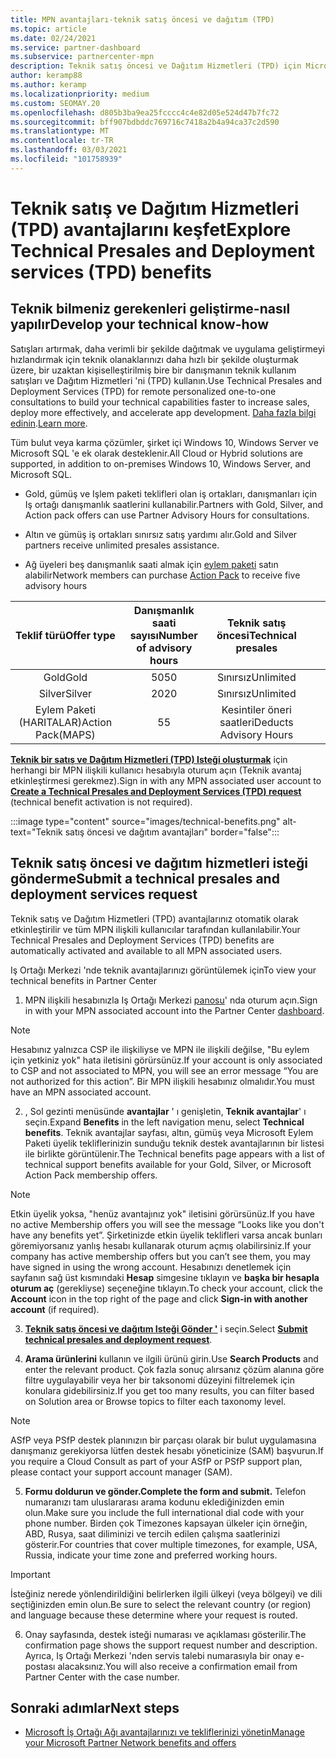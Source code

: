 ```yaml
---
title: MPN avantajları-teknik satış öncesi ve dağıtım (TPD)
ms.topic: article
ms.date: 02/24/2021
ms.service: partner-dashboard
ms.subservice: partnercenter-mpn
description: Teknik satış öncesi ve Dağıtım Hizmetleri (TPD) için Microsoft İş Ortağı Ağı (MPN) avantajları hakkında bilgi edinin
author: keramp88
ms.author: keramp
ms.localizationpriority: medium
ms.custom: SEOMAY.20
ms.openlocfilehash: d805b3ba9ea25fcccc4c4e82d05e524d47b7fc72
ms.sourcegitcommit: bff907bdbddc769716c7418a2b4a94ca37c2d590
ms.translationtype: MT
ms.contentlocale: tr-TR
ms.lasthandoff: 03/03/2021
ms.locfileid: "101758939"
---
```

# <a name="explore-technical-presales-and-deployment-services-tpd-benefits"></a><span data-ttu-id="33446-103">Teknik satış ve Dağıtım Hizmetleri (TPD) avantajlarını keşfet</span><span class="sxs-lookup"><span data-stu-id="33446-103">Explore Technical Presales and Deployment services (TPD) benefits</span></span>

## <a name="develop-your-technical-know-how"></a><span data-ttu-id="33446-104">Teknik bilmeniz gerekenleri geliştirme-nasıl yapılır</span><span class="sxs-lookup"><span data-stu-id="33446-104">Develop your technical know-how</span></span>

<span data-ttu-id="33446-105">Satışları artırmak, daha verimli bir şekilde dağıtmak ve uygulama geliştirmeyi hızlandırmak için teknik olanaklarınızı daha hızlı bir şekilde oluşturmak üzere, bir uzaktan kişiselleştirilmiş bire bir danışmanın teknik kullanım satışları ve Dağıtım Hizmetleri 'ni (TPD) kullanın.</span><span class="sxs-lookup"><span data-stu-id="33446-105">Use Technical Presales and Deployment Services (TPD) for remote personalized one-to-one consultations to build your technical capabilities faster to increase sales, deploy more effectively, and accelerate app development.</span></span> <span data-ttu-id="33446-106">[Daha fazla bilgi edinin](https://aka.ms/TPD).</span><span class="sxs-lookup"><span data-stu-id="33446-106">[Learn more](https://aka.ms/TPD).</span></span>

<span data-ttu-id="33446-107">Tüm bulut veya karma çözümler, şirket içi Windows 10, Windows Server ve Microsoft SQL 'e ek olarak desteklenir.</span><span class="sxs-lookup"><span data-stu-id="33446-107">All Cloud or Hybrid solutions are supported, in addition to on-premises Windows 10, Windows Server, and Microsoft SQL.</span></span> 

-   <span data-ttu-id="33446-108">Gold, gümüş ve Işlem paketi teklifleri olan iş ortakları, danışmanları için Iş ortağı danışmanlık saatlerini kullanabilir.</span><span class="sxs-lookup"><span data-stu-id="33446-108">Partners with Gold, Silver, and Action pack offers can use Partner Advisory Hours for consultations.</span></span> 

-   <span data-ttu-id="33446-109">Altın ve gümüş iş ortakları sınırsız satış yardımı alır.</span><span class="sxs-lookup"><span data-stu-id="33446-109">Gold and Silver partners receive unlimited presales assistance.</span></span> 

-   <span data-ttu-id="33446-110">Ağ üyeleri beş danışmanlık saati almak için [eylem paketi](https://partner.microsoft.com/membership/action-pack) satın alabilir</span><span class="sxs-lookup"><span data-stu-id="33446-110">Network members can  purchase [Action Pack](https://partner.microsoft.com/membership/action-pack) to receive five advisory hours</span></span>  


|     <span data-ttu-id="33446-111">Teklif türü</span><span class="sxs-lookup"><span data-stu-id="33446-111">Offer type</span></span>    | <span data-ttu-id="33446-112">Danışmanlık saati sayısı</span><span class="sxs-lookup"><span data-stu-id="33446-112">Number of advisory hours</span></span> |   <span data-ttu-id="33446-113">Teknik satış öncesi</span><span class="sxs-lookup"><span data-stu-id="33446-113">Technical presales</span></span>   |   |   |
|:-----------------:|:------------------------:|:----------------------:|:-:|:-:|
|        <span data-ttu-id="33446-114">Gold</span><span class="sxs-lookup"><span data-stu-id="33446-114">Gold</span></span>       |            <span data-ttu-id="33446-115">50</span><span class="sxs-lookup"><span data-stu-id="33446-115">50</span></span>            |        <span data-ttu-id="33446-116">Sınırsız</span><span class="sxs-lookup"><span data-stu-id="33446-116">Unlimited</span></span>       |   |   |
|       <span data-ttu-id="33446-117">Silver</span><span class="sxs-lookup"><span data-stu-id="33446-117">Silver</span></span>      |            <span data-ttu-id="33446-118">20</span><span class="sxs-lookup"><span data-stu-id="33446-118">20</span></span>            |        <span data-ttu-id="33446-119">Sınırsız</span><span class="sxs-lookup"><span data-stu-id="33446-119">Unlimited</span></span>       |   |   |
| <span data-ttu-id="33446-120">Eylem Paketi (HARITALAR)</span><span class="sxs-lookup"><span data-stu-id="33446-120">Action Pack(MAPS)</span></span> |             <span data-ttu-id="33446-121">5</span><span class="sxs-lookup"><span data-stu-id="33446-121">5</span></span>            | <span data-ttu-id="33446-122">Kesintiler öneri saatleri</span><span class="sxs-lookup"><span data-stu-id="33446-122">Deducts Advisory Hours</span></span> |   |   |

<span data-ttu-id="33446-123">**[Teknik bir satış ve Dağıtım Hizmetleri (TPD) Isteği oluşturmak](https://partner.microsoft.com/dashboard/mpn/membership/benefits/technical/createadvisoryhours-servicerequest)** için herhangi bir MPN ilişkili kullanıcı hesabıyla oturum açın (Teknik avantaj etkinleştirmesi gerekmez).</span><span class="sxs-lookup"><span data-stu-id="33446-123">Sign in with any MPN associated user account to **[Create a Technical Presales and Deployment Services (TPD) request](https://partner.microsoft.com/dashboard/mpn/membership/benefits/technical/createadvisoryhours-servicerequest)** (technical benefit activation is not required).</span></span>

  :::image type="content" source="images/technical-benefits.png" alt-text="Teknik satış öncesi ve dağıtım avantajları" border="false":::

## <a name="submit-a-technical-presales-and-deployment-services-request"></a><span data-ttu-id="33446-125">Teknik satış öncesi ve dağıtım hizmetleri isteği gönderme</span><span class="sxs-lookup"><span data-stu-id="33446-125">Submit a technical presales and deployment services request</span></span> 

<span data-ttu-id="33446-126">Teknik satış ve Dağıtım Hizmetleri (TPD) avantajlarınız otomatik olarak etkinleştirilir ve tüm MPN ilişkili kullanıcılar tarafından kullanılabilir.</span><span class="sxs-lookup"><span data-stu-id="33446-126">Your Technical Presales and Deployment Services (TPD) benefits are automatically activated and available to all MPN associated users.</span></span> 

<span data-ttu-id="33446-127">Iş Ortağı Merkezi 'nde teknik avantajlarınızı görüntülemek için</span><span class="sxs-lookup"><span data-stu-id="33446-127">To view your technical benefits in Partner Center</span></span>

1. <span data-ttu-id="33446-128">MPN ilişkili hesabınızla Iş Ortağı Merkezi [panosu](https://partner.microsoft.com/dashboard)' nda oturum açın.</span><span class="sxs-lookup"><span data-stu-id="33446-128">Sign in with your MPN associated account into the Partner Center [dashboard](https://partner.microsoft.com/dashboard).</span></span> 

>[!NOTE]
><span data-ttu-id="33446-129">Hesabınız yalnızca CSP ile ilişkiliyse ve MPN ile ilişkili değilse, "Bu eylem için yetkiniz yok" hata iletisini görürsünüz.</span><span class="sxs-lookup"><span data-stu-id="33446-129">If your account is only associated to CSP and not associated to MPN, you will see an error message “You are not authorized for this action”.</span></span> <span data-ttu-id="33446-130">Bir MPN ilişkili hesabınız olmalıdır.</span><span class="sxs-lookup"><span data-stu-id="33446-130">You must have an MPN associated account.</span></span>

2. <span data-ttu-id="33446-131">, Sol gezinti menüsünde **avantajlar** ' ı genişletin, **Teknik avantajlar**' ı seçin.</span><span class="sxs-lookup"><span data-stu-id="33446-131">Expand **Benefits** in the left navigation menu, select **Technical benefits**.</span></span> <span data-ttu-id="33446-132">Teknik avantajlar sayfası, altın, gümüş veya Microsoft Eylem Paketi üyelik tekliflerinizin sunduğu teknik destek avantajlarının bir listesi ile birlikte görüntülenir.</span><span class="sxs-lookup"><span data-stu-id="33446-132">The Technical benefits page appears with a list of technical support benefits available for your Gold, Silver, or Microsoft Action Pack membership offers.</span></span> 

>[!NOTE]
><span data-ttu-id="33446-133">Etkin üyelik yoksa, "henüz avantajınız yok" iletisini görürsünüz.</span><span class="sxs-lookup"><span data-stu-id="33446-133">If you have no active Membership offers you will see the message “Looks like you don't have any benefits yet”.</span></span> <span data-ttu-id="33446-134">Şirketinizde etkin üyelik teklifleri varsa ancak bunları göremiyorsanız yanlış hesabı kullanarak oturum açmış olabilirsiniz.</span><span class="sxs-lookup"><span data-stu-id="33446-134">If your company has active membership offers but you can’t see them, you may have signed in using the wrong account.</span></span> <span data-ttu-id="33446-135">Hesabınızı denetlemek için sayfanın sağ üst kısmındaki **Hesap** simgesine tıklayın ve **başka bir hesapla oturum aç** (gerekliyse) seçeneğine tıklayın.</span><span class="sxs-lookup"><span data-stu-id="33446-135">To check your account, click the **Account** icon in the top right of the page and click **Sign-in with another account** (if required).</span></span>

3. <span data-ttu-id="33446-136">**[Teknik satış öncesi ve dağıtım Isteği Gönder '](https://partner.microsoft.com/dashboard/mpn/membership/benefits/technical/createadvisoryhours-servicerequest)** i seçin.</span><span class="sxs-lookup"><span data-stu-id="33446-136">Select **[Submit technical presales and deployment request](https://partner.microsoft.com/dashboard/mpn/membership/benefits/technical/createadvisoryhours-servicerequest)**.</span></span>

4. <span data-ttu-id="33446-137">**Arama ürünlerini** kullanın ve ilgili ürünü girin.</span><span class="sxs-lookup"><span data-stu-id="33446-137">Use **Search Products** and enter the relevant product.</span></span> <span data-ttu-id="33446-138">Çok fazla sonuç alırsanız çözüm alanına göre filtre uygulayabilir veya her bir taksonomi düzeyini filtrelemek için konulara gidebilirsiniz.</span><span class="sxs-lookup"><span data-stu-id="33446-138">If you get too many results, you can filter based on Solution area or Browse topics to filter each taxonomy level.</span></span>

> [!NOTE]
> <span data-ttu-id="33446-139">ASfP veya PSfP destek planınızın bir parçası olarak bir bulut uygulamasına danışmanız gerekiyorsa lütfen destek hesabı yöneticinize (SAM) başvurun.</span><span class="sxs-lookup"><span data-stu-id="33446-139">If you require a Cloud Consult as part of your ASfP or PSfP support plan, please contact your support account manager (SAM).</span></span>

5. <span data-ttu-id="33446-140">**Formu doldurun ve gönder.**</span><span class="sxs-lookup"><span data-stu-id="33446-140">**Complete the form and submit.**</span></span> <span data-ttu-id="33446-141">Telefon numaranızı tam uluslararası arama kodunu eklediğinizden emin olun.</span><span class="sxs-lookup"><span data-stu-id="33446-141">Make sure you include the full international dial code with your phone number.</span></span> <span data-ttu-id="33446-142">Birden çok Timezones kapsayan ülkeler için örneğin, ABD, Rusya, saat diliminizi ve tercih edilen çalışma saatlerinizi gösterir.</span><span class="sxs-lookup"><span data-stu-id="33446-142">For countries that cover multiple timezones,  for example, USA, Russia, indicate your time zone and preferred working hours.</span></span>

> [!IMPORTANT]
> <span data-ttu-id="33446-143">İsteğiniz nerede yönlendirildiğini belirlerken ilgili ülkeyi (veya bölgeyi) ve dili seçtiğinizden emin olun.</span><span class="sxs-lookup"><span data-stu-id="33446-143">Be sure to select the relevant country (or region) and language because these determine where your request is routed.</span></span>

6. <span data-ttu-id="33446-144">Onay sayfasında, destek isteği numarası ve açıklaması gösterilir.</span><span class="sxs-lookup"><span data-stu-id="33446-144">The confirmation page shows the support request number and description.</span></span> <span data-ttu-id="33446-145">Ayrıca, Iş Ortağı Merkezi 'nden servis talebi numarasıyla bir onay e-postası alacaksınız.</span><span class="sxs-lookup"><span data-stu-id="33446-145">You will also receive a confirmation email from Partner Center with the case number.</span></span>



## <a name="next-steps"></a><span data-ttu-id="33446-146">Sonraki adımlar</span><span class="sxs-lookup"><span data-stu-id="33446-146">Next steps</span></span>

- [<span data-ttu-id="33446-147">Microsoft İş Ortağı Ağı avantajlarınızı ve tekliflerinizi yönetin</span><span class="sxs-lookup"><span data-stu-id="33446-147">Manage your Microsoft Partner Network benefits and offers</span></span>](manage-your-partner-network-benefits.md)
